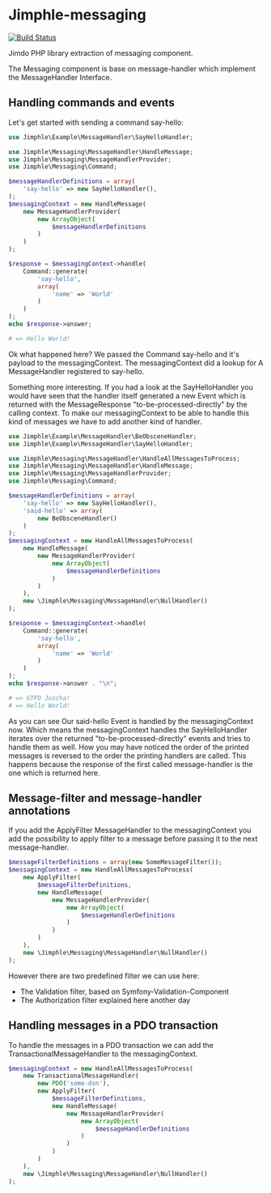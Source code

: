 # Jimphle-messaging

[![Build Status](https://travis-ci.org/Jimdo/jimphle-messaging.png?branch=master)](https://travis-ci.org/Jimdo/jimphle-messaging)


Jimdo PHP library extraction of messaging component.

The Messaging component is base on message-handler which implement the MessageHandler Interface.

## Handling commands and events

Let's get started with sending a command say-hello:
```php
use Jimphle\Example\MessageHandler\SayHelloHandler;

use Jimphle\Messaging\MessageHandler\HandleMessage;
use Jimphle\Messaging\MessageHandlerProvider;
use Jimphle\Messaging\Command;

$messageHandlerDefinitions = array(
    'say-hello' => new SayHelloHandler(),
);
$messagingContext = new HandleMessage(
    new MessageHandlerProvider(
        new ArrayObject(
            $messageHandlerDefinitions
        )
    )
);

$response = $messagingContext->handle(
    Command::generate(
        'say-hello',
        array(
            'name' => 'World'
        )
    )
);
echo $response->answer;

# => Hello World!
```
Ok what happened here? We passed the Command say-hello and it's payload to the messagingContext.
The messagingContext did a lookup for A MessageHandler registered to say-hello.

Something more interesting. If you had a look at the SayHelloHandler you would have seen that the handler itself
generated a new Event which is returned with the MessageResponse "to-be-processed-directly" by the calling context.
To make our messagingContext to be able to handle this kind of messages we have to add another kind of handler.
```php
use Jimphle\Example\MessageHandler\BeObsceneHandler;
use Jimphle\Example\MessageHandler\SayHelloHandler;

use Jimphle\Messaging\MessageHandler\HandleAllMessagesToProcess;
use Jimphle\Messaging\MessageHandler\HandleMessage;
use Jimphle\Messaging\MessageHandlerProvider;
use Jimphle\Messaging\Command;

$messageHandlerDefinitions = array(
    'say-hello' => new SayHelloHandler(),
    'said-hello' => array(
        new BeObsceneHandler()
    )
);
$messagingContext = new HandleAllMessagesToProcess(
    new HandleMessage(
        new MessageHandlerProvider(
            new ArrayObject(
                $messageHandlerDefinitions
            )
        )
    ),
    new \Jimphle\Messaging\MessageHandler\NullHandler()
);

$response = $messagingContext->handle(
    Command::generate(
        'say-hello',
        array(
            'name' => 'World'
        )
    )
);
echo $response->answer . "\n";

# => GTFO Joscha!
# => Hello World!
```
As you can see Our said-hello Event is handled by the messagingContext now.
Which means the messagingContext handles the SayHelloHandler iterates over the returned "to-be-processed-directly"
events and tries to handle them as well.
How you may have noticed the order of the printed messages is reversed to the order the printing handlers are called.
This happens because the response of the first called message-handler is the one which is returned here.

## Message-filter and message-handler annotations

If you add the ApplyFilter MessageHandler to the messagingContext you add the possibility to apply filter to a message
before passing it to the next message-handler.
```php
$messageFilterDefinitions = array(new SomeMessageFilter());
$messagingContext = new HandleAllMessagesToProcess(
    new ApplyFilter(
        $messageFilterDefinitions,
        new HandleMessage(
            new MessageHandlerProvider(
                new ArrayObject(
                    $messageHandlerDefinitions
                )
            )
        )
    ),
    new \Jimphle\Messaging\MessageHandler\NullHandler()
);
```

However there are two predefined filter we can use here:
 * The Validation filter, based on Symfony-Validation-Component
 * The Authorization filter explained here another day

## Handling messages in a PDO transaction

To handle the messages in a PDO transaction we can add the TransactionalMessageHandler to the messagingContext.
```php
$messagingContext = new HandleAllMessagesToProcess(
    new TransactionalMessageHandler(
        new PDO('some-dsn'),
        new ApplyFilter(
            $messageFilterDefinitions,
            new HandleMessage(
                new MessageHandlerProvider(
                    new ArrayObject(
                        $messageHandlerDefinitions
                    )
                )
            )
        )
    ),
    new \Jimphle\Messaging\MessageHandler\NullHandler()
);
```
